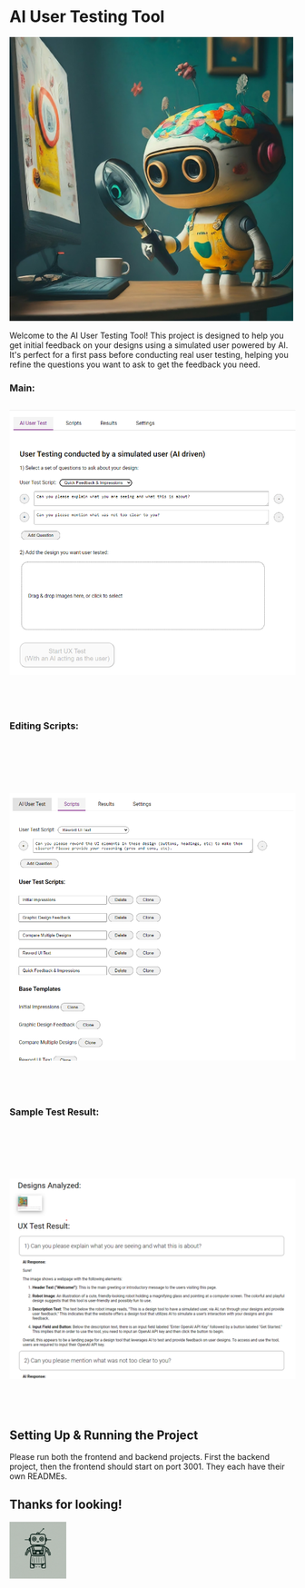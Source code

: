 # AI User Testing Tool

<img src="images/hero.jpeg" width="500px" />

Welcome to the AI User Testing Tool! This project is designed to help you get initial feedback on your designs using a simulated user powered by AI. It's perfect for a first pass before conducting real user testing, helping you refine the questions you want to ask to get the feedback you need.


### Main:

![Main](images/main.png)
-----
 <br/><br/>
### Editing Scripts:
 <br/><br/>
 -----
![Scripts](images/scripts.png)
-----
 <br/><br/>
### Sample Test Result:
 <br/><br/>
 -----
![Results](images/results_view.png)
 -----
 <br/><br/>

## Setting Up & Running the Project
Please run both the frontend and backend projects. First the backend project, then the frontend should start on port 3001.
They each have their own READMEs.


## Thanks for looking!

<img src="images/icon.png" width="100px" />
